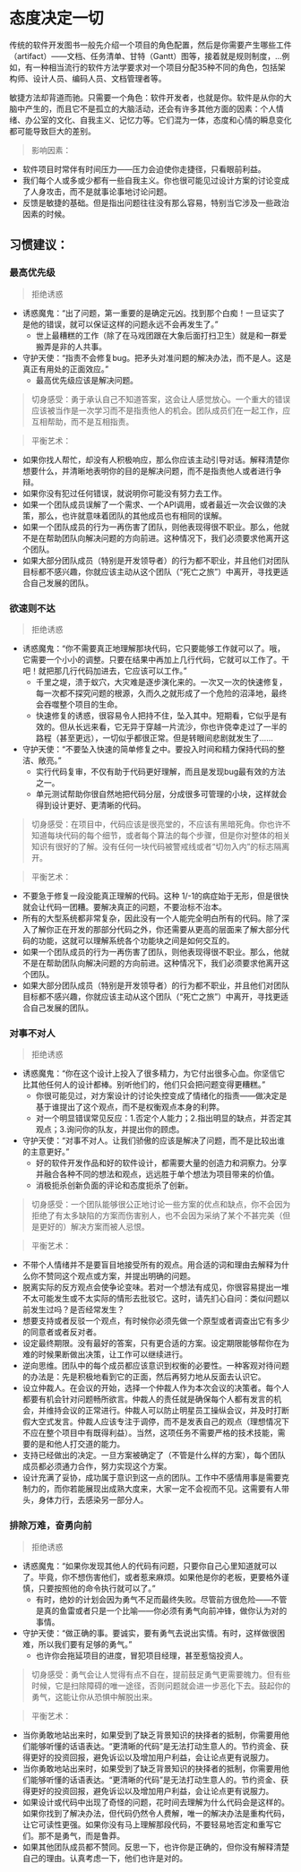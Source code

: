 # 态度决定一切

传统的软件开发图书一般先介绍一个项目的角色配置，然后是你需要产生哪些工件（artifact）——文档、任务清单、甘特（Gantt）图等，接着就是规则制度，...例如，有一种相当流行的软件方法学要求对一个项目分配35种不同的角色，包括架构师、设计人员、编码人员、文档管理者等。

敏捷方法却背道而驰。只需要一个角色：软件开发者，也就是你。软件是从你的大脑中产生的，而且它不是孤立的大脑活动，还会有许多其他方面的因素：个人情绪、办公室的文化、自我主义、记忆力等。它们混为一体，态度和心情的瞬息变化都可能导致巨大的差别。

> 影响因素：
- 软件项目时常伴有时间压力——压力会迫使你走捷径，只看眼前利益。
- 我们每个人或多或少都有一些自我主义。你也很可能见过设计方案的讨论变成了人身攻击，而不是就事论事地讨论问题。
- 反馈是敏捷的基础。但是指出问题往往没有那么容易，特别当它涉及一些政治因素的时候。


## 习惯建议：
### 最高优先级
> 拒绝诱惑
- 诱惑魔鬼：“出了问题，第一重要的是确定元凶。找到那个白痴！一旦证实了是他的错误，就可以保证这样的问题永远不会再发生了。” 
    - 世上最糟糕的工作（除了在马戏团跟在大象后面打扫卫生）就是和一群爱搬弄是非的人共事。
- 守护天使：“指责不会修复bug。把矛头对准问题的解决办法，而不是人。这是真正有用处的正面效应。”
    - 最高优先级应该是解决问题。

> 切身感受：勇于承认自己不知道答案，这会让人感觉放心。一个重大的错误应该被当作是一次学习而不是指责他人的机会。团队成员们在一起工作，应互相帮助，而不是互相指责。

> 平衡艺术：
- 如果你找人帮忙，却没有人积极响应，那么你应该主动引导对话。解释清楚你想要什么，并清晰地表明你的目的是解决问题，而不是指责他人或者进行争辩。
- 如果你没有犯过任何错误，就说明你可能没有努力去工作。 
- 如果一个团队成员误解了一个需求、一个API调用，或者最近一次会议做的决策，那么，也许就意味着团队的其他成员也有相同的误解。 
- 如果一个团队成员的行为一再伤害了团队，则他表现得很不职业。那么，他就不是在帮助团队向解决问题的方向前进。这种情况下，我们必须要求他离开这个团队。
- 如果大部分团队成员（特别是开发领导者）的行为都不职业，并且他们对团队目标都不感兴趣，你就应该主动从这个团队（“死亡之旅”）中离开，寻找更适合自己发展的团队。


### 欲速则不达
> 拒绝诱惑
- 诱惑魔鬼：“你不需要真正地理解那块代码，它只要能够工作就可以了。哦，它需要一个小小的调整。只要在结果中再加上几行代码，它就可以工作了。干吧！就把那几行代码加进去，它应该可以工作。” 
    - 千里之堤，溃于蚁穴，大灾难是逐步演化来的。一次又一次的快速修复，每一次都不探究问题的根源，久而久之就形成了一个危险的沼泽地，最终会吞噬整个项目的生命。
    - 快速修复的诱惑，很容易令人把持不住，坠入其中。短期看，它似乎是有效的。但从长远来看，它无异于穿越一片流沙，你也许侥幸走过了一半的路程（甚至更远），一切似乎都很正常。但是转眼间悲剧就发生了……
- 守护天使：“不要坠入快速的简单修复之中。要投入时间和精力保持代码的整洁、敞亮。”
    - 实行代码复审，不仅有助于代码更好理解，而且是发现bug最有效的方法之一。
    - 单元测试帮助你很自然地把代码分层，分成很多可管理的小块，这样就会得到设计更好、更清晰的代码。

> 切身感受：在项目中，代码应该是很亮堂的，不应该有黑暗死角。你也许不知道每块代码的每个细节，或者每个算法的每个步骤，但是你对整体的相关知识有很好的了解。没有任何一块代码被警戒线或者“切勿入内”的标志隔离开。

> 平衡艺术：
- 不要急于修复一段没能真正理解的代码。这种 1/-1的病症始于无形，但是很快就会让代码一团糟。要解决真正的问题，不要治标不治本。 
- 所有的大型系统都非常复杂，因此没有一个人能完全明白所有的代码。除了深入了解你正在开发的那部分代码之外，你还需要从更高的层面来了解大部分代码的功能，这就可以理解系统各个功能块之间是如何交互的。 
- 如果一个团队成员的行为一再伤害了团队，则他表现得很不职业。那么，他就不是在帮助团队向解决问题的方向前进。这种情况下，我们必须要求他离开这个团队。
- 如果大部分团队成员（特别是开发领导者）的行为都不职业，并且他们对团队目标都不感兴趣，你就应该主动从这个团队（“死亡之旅”）中离开，寻找更适合自己发展的团队。


### 对事不对人
> 拒绝诱惑
- 诱惑魔鬼：“你在这个设计上投入了很多精力，为它付出很多心血。你坚信它比其他任何人的设计都棒。别听他们的，他们只会把问题变得更糟糕。” 
    - 你很可能见过，对方案设计的讨论失控变成了情绪化的指责——做决定是基于谁提出了这个观点，而不是权衡观点本身的利弊。
    - 对一个明显错误常见反应：1.否定个人能力；2.指出明显的缺点，并否定其观点；3.询问你的队友，并提出你的顾虑。
- 守护天使：“对事不对人。让我们骄傲的应该是解决了问题，而不是比较出谁的主意更好。”
    - 好的软件开发作品和好的软件设计，都需要大量的创造力和洞察力。分享并融合各种不同的想法和观点，远远胜于单个想法为项目带来的价值。
    - 消极扼杀创新负面的评论和态度扼杀了创新。

> 切身感受：一个团队能够很公正地讨论一些方案的优点和缺点，你不会因为拒绝了有太多缺陷的方案而伤害别人，也不会因为采纳了某个不甚完美（但是更好的）解决方案而被人忌恨。

> 平衡艺术：
- 不带个人情绪并不是要盲目地接受所有的观点。用合适的词和理由去解释为什么你不赞同这个观点或方案，并提出明确的问题。 
- 脱离实际的反方观点会使争论变味。若对一个想法有成见，你很容易提出一堆不太可能发生或不太实际的情形去批驳它。这时，请先扪心自问：类似问题以前发生过吗？是否经常发生？ 
- 想要支持或者反驳一个观点，有时候你必须先做一个原型或者调查出它有多少的同意者或者反对者。
- 设定最终期限。没有最好的答案，只有更合适的方案。设定期限能够帮你在为难的时候果断做出决策，让工作可以继续进行。
- 逆向思维。团队中的每个成员都应该意识到权衡的必要性。一种客观对待问题的办法是：先是积极地看到它的正面，然后再努力地从反面去认识它。
- 设立仲裁人。在会议的开始，选择一个仲裁人作为本次会议的决策者。每个人都要有机会针对问题畅所欲言。仲裁人的责任就是确保每个人都有发言的机会，并维持会议的正常进行。仲裁人可以防止明星员工操纵会议，并及时打断假大空式发言。仲裁人应该专注于调停，而不是发表自己的观点（理想情况下不应在整个项目中有既得利益）。当然，这项任务不需要严格的技术技能，需要的是和他人打交道的能力。
- 支持已经做出的决定。一旦方案被确定了（不管是什么样的方案），每个团队成员都必须通力合作，努力实现这个方案。
- 设计充满了妥协，成功属于意识到这一点的团队。工作中不感情用事是需要克制力的，而你若能展现出成熟大度来，大家一定不会视而不见。这需要有人带头，身体力行，去感染另一部分人。


### 排除万难，奋勇向前
> 拒绝诱惑
- 诱惑魔鬼：“如果你发现其他人的代码有问题，只要你自己心里知道就可以了。毕竟，你不想伤害他们，或者惹来麻烦。如果他是你的老板，更要格外谨慎，只要按照他的命令执行就可以了。” 
    - 有时，绝妙的计划会因为勇气不足而最终失败。尽管前方很危险——不管是真的鱼雷或者只是一个比喻——你必须有勇气向前冲锋，做你认为对的事情。
- 守护天使：“做正确的事。要诚实，要有勇气去说出实情。有时，这样做很困难，所以我们要有足够的勇气。”
    - 也许你会拖延项目的进度，冒犯项目经理，甚至惹恼投资人。

> 切身感受：勇气会让人觉得有点不自在，提前鼓足勇气更需要魄力。但有些时候，它是扫除障碍的唯一途径，否则问题就会进一步恶化下去。鼓起你的勇气，这能让你从恐惧中解脱出来。

> 平衡艺术：
- 当你勇敢地站出来时，如果受到了缺乏背景知识的抉择者的抵制，你需要用他们能够听懂的话语表达。“更清晰的代码”是无法打动生意人的。节约资金、获得更好的投资回报，避免诉讼以及增加用户利益，会让论点更有说服力。 
- 当你勇敢地站出来时，如果受到了缺乏背景知识的抉择者的抵制，你需要用他们能够听懂的话语表达。“更清晰的代码”是无法打动生意人的。节约资金、获得更好的投资回报，避免诉讼以及增加用户利益，会让论点更有说服力。 
- 如果设计或代码中出现了奇怪的问题，花时间去理解为什么代码会是这样的。如果你找到了解决办法，但代码仍然令人费解，唯一的解决办法是重构代码，让它可读性更强。如果你没有马上理解那段代码，不要轻易地否定和重写它们。那不是勇气，而是鲁莽。
- 如果其他团队成员都不赞同。反思一下，也许你是正确的，但你没有解释清楚自己的理由。认真考虑一下，他们也许是对的。